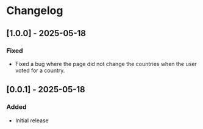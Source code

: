 # Changelog

## [1.0.0] - 2025-05-18

### Fixed

- Fixed a bug where the page did not change the countries when the user voted for a country.

## [0.0.1] - 2025-05-18

### Added

- Initial release